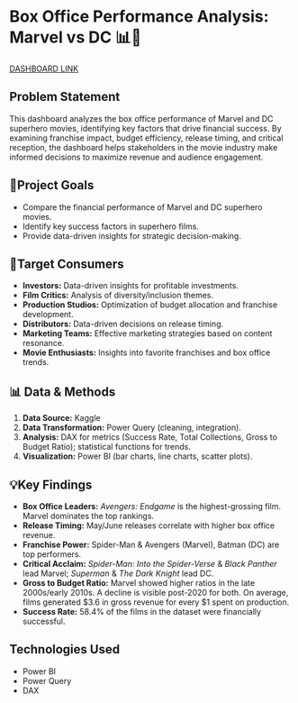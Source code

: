 # Box Office Performance Analysis: Marvel vs DC 📊🎥
[DASHBOARD LINK](https://app.powerbi.com/view?r=eyJrIjoiYTE3YzhlNzYtYTA1Mi00MjhmLTgyMDAtMDVkZDI4NTA2Y2RjIiwidCI6ImI2NDE3Y2QwLTFmNzMtNDQ3MS05YTM5LTIwOTUzODIyYTM0YSIsImMiOjN9) 

## Problem Statement
This dashboard analyzes the box office performance of Marvel and DC superhero movies, identifying key factors that drive financial success. By examining franchise impact, budget efficiency, release timing, and critical reception, the dashboard helps stakeholders in the movie industry make informed decisions to maximize revenue and audience engagement.

## 🎯Project Goals
*   Compare the financial performance of Marvel and DC superhero movies.
*   Identify key success factors in superhero films.
*   Provide data-driven insights for strategic decision-making.

## 👥Target Consumers
*   **Investors:** Data-driven insights for profitable investments.
*   **Film Critics:** Analysis of diversity/inclusion themes.
*   **Production Studios:** Optimization of budget allocation and franchise development.
*   **Distributors:** Data-driven decisions on release timing.
*   **Marketing Teams:** Effective marketing strategies based on content resonance.
*   **Movie Enthusiasts:** Insights into favorite franchises and box office trends.

## 📊 Data & Methods
1.  **Data Source:** Kaggle
2.  **Data Transformation:** Power Query (cleaning, integration).
3.  **Analysis:** DAX for metrics (Success Rate, Total Collections, Gross to Budget Ratio); statistical functions for trends.
4.  **Visualization:** Power BI (bar charts, line charts, scatter plots).

## 💡Key Findings
*   **Box Office Leaders:** *Avengers: Endgame* is the highest-grossing film. Marvel dominates the top rankings.
*   **Release Timing:** May/June releases correlate with higher box office revenue.
*   **Franchise Power:** Spider-Man & Avengers (Marvel), Batman (DC) are top performers.
*   **Critical Acclaim:** *Spider-Man: Into the Spider-Verse* & *Black Panther* lead Marvel; *Superman* & *The Dark Knight* lead DC.
*   **Gross to Budget Ratio:** Marvel showed higher ratios in the late 2000s/early 2010s. A decline is visible post-2020 for both. On average, films generated $3.6 in gross revenue for every $1 spent on production.
*   **Success Rate:**  58.4% of the films in the dataset were financially successful.

## Technologies Used
*   Power BI
*   Power Query
*   DAX


